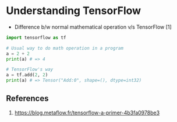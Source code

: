 # Understanding TensorFlow
* Difference b/w normal mathematical operation v/s TensorFlow [1]
```py
import tensorflow as tf

# Usual way to do math operation in a program
a = 2 + 2
print(a) # => 4

# TensorFlow's way
a = tf.add(2, 2)
print(a) # => Tensor("Add:0", shape=(), dtype=int32)
```


## References
1. https://blog.metaflow.fr/tensorflow-a-primer-4b3fa0978be3

